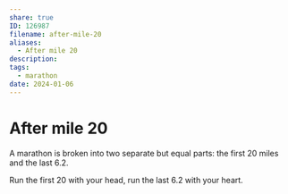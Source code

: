 ```yaml
---
share: true
ID: 126987
filename: after-mile-20
aliases:
  - After mile 20
description: 
tags:
  - marathon
date: 2024-01-06
---
```

# After mile 20
A marathon is broken into two separate but equal parts: the first 20 miles and the last 6.2.

Run the first 20 with your head, run the last 6.2 with your heart.